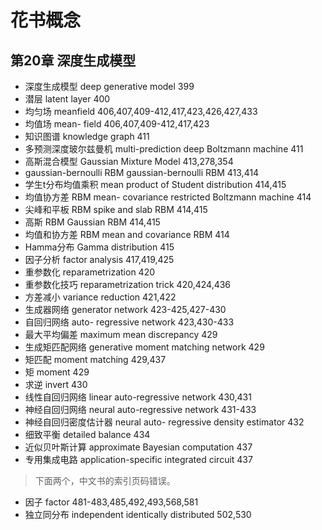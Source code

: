 # 花书概念
## 第20章 深度生成模型
 - 深度生成模型 deep generative model 399
 - 潜层 latent layer 400
 - 均匀场 meanfield 406,407,409-412,417,423,426,427,433
 - 均值场 mean- field 406,407,409-412,417,423
 - 知识图谱 knowledge graph 411
 - 多预测深度玻尔兹曼机 multi-prediction deep Boltzmann machine 411
 - 高斯混合模型 Gaussian Mixture Model 413,278,354
 - gaussian-bernoulli RBM gaussian-bernoulli RBM 413,414
 - 学生t分布均值乘积 mean product of Student distribution 414,415
 - 均值协方差 RBM mean- covariance restricted Boltzmann machine 414
 - 尖峰和平板 RBM spike and slab RBM 414,415
 - 高斯 RBM Gaussian RBM 414,415
 - 均值和协方差 RBM mean and covariance RBM 414
 - Hamma分布 Gamma distribution 415
 - 因子分析 factor analysis 417,419,425
 - 重参数化 reparametrization 420
 - 重参数化技巧 reparametrization trick 420,424,436
 - 方差减小 variance reduction 421,422
 - 生成器网络 generator network 423-425,427-430
 - 自回归网络 auto- regressive network 423,430-433
 - 最大平均偏差 maximum mean discrepancy 429
 - 生成矩匹配网络 generative moment matching network 429
 - 矩匹配 moment matching 429,437
 - 矩 moment 429
 - 求逆 invert 430
 - 线性自回归网络 linear auto-regressive network 430,431
 - 神经自回归网络 neural auto-regressive network 431-433
 - 神经自回归密度估计器 neural auto- regressive density estimator 432
 - 细致平衡 detailed balance 434
 - 近似贝叶斯计算 approximate Bayesian computation 437
 - 专用集成电路 application-specific integrated circuit 437
 



> 下面两个，中文书的索引页码错误。
 - 因子 factor 481-483,485,492,493,568,581
 - 独立同分布 independent identically distributed 502,530
